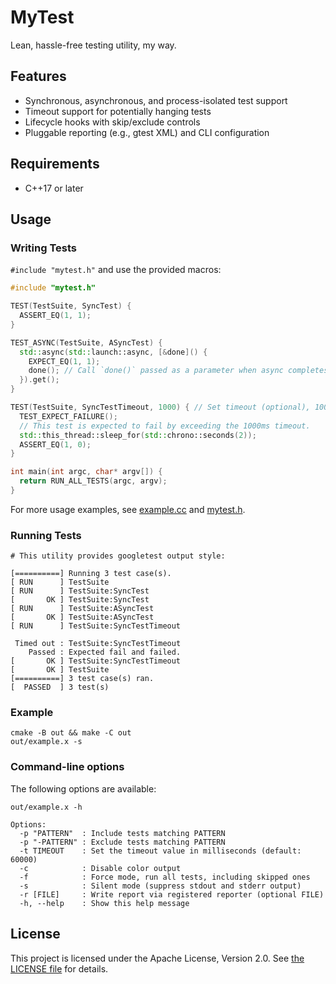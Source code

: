 # MyTest

Lean, hassle-free testing utility, my way.

## Features

- Synchronous, asynchronous, and process-isolated test support
- Timeout support for potentially hanging tests
- Lifecycle hooks with skip/exclude controls
- Pluggable reporting (e.g., gtest XML) and CLI configuration

## Requirements

- C++17 or later

## Usage

### Writing Tests

`#include "mytest.h"` and use the provided macros:

```cpp
#include "mytest.h"

TEST(TestSuite, SyncTest) {
  ASSERT_EQ(1, 1);
}

TEST_ASYNC(TestSuite, ASyncTest) {
  std::async(std::launch::async, [&done]() {
    EXPECT_EQ(1, 1);
    done(); // Call `done()` passed as a parameter when async completes.
  }).get();
}

TEST(TestSuite, SyncTestTimeout, 1000) { // Set timeout (optional), 1000ms
  TEST_EXPECT_FAILURE();
  // This test is expected to fail by exceeding the 1000ms timeout.
  std::this_thread::sleep_for(std::chrono::seconds(2));
  ASSERT_EQ(1, 0);
}

int main(int argc, char* argv[]) {
  return RUN_ALL_TESTS(argc, argv);
}
```

For more usage examples, see [example.cc](example.cc) and [mytest.h](mytest.h).

### Running Tests

```shell
# This utility provides googletest output style:

[==========] Running 3 test case(s).
[ RUN      ] TestSuite
[ RUN      ] TestSuite:SyncTest
[       OK ] TestSuite:SyncTest
[ RUN      ] TestSuite:ASyncTest
[       OK ] TestSuite:ASyncTest
[ RUN      ] TestSuite:SyncTestTimeout

 Timed out : TestSuite:SyncTestTimeout
    Passed : Expected fail and failed.
[       OK ] TestSuite:SyncTestTimeout
[       OK ] TestSuite
[==========] 3 test case(s) ran.
[  PASSED  ] 3 test(s)
```

### Example

```shell
cmake -B out && make -C out
out/example.x -s
```

### Command-line options

The following options are available:

```shell
out/example.x -h

Options:
  -p "PATTERN"  : Include tests matching PATTERN
  -p "-PATTERN" : Exclude tests matching PATTERN
  -t TIMEOUT    : Set the timeout value in milliseconds (default: 60000)
  -c            : Disable color output
  -f            : Force mode, run all tests, including skipped ones
  -s            : Silent mode (suppress stdout and stderr output)
  -r [FILE]     : Write report via registered reporter (optional FILE)
  -h, --help    : Show this help message
```

## License

This project is licensed under the Apache License, Version 2.0. See [the LICENSE file](http://www.apache.org/licenses/LICENSE-2.0) for details.
